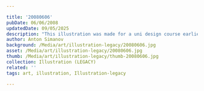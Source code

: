 ```yaml
---

title: '20080606'
pubDate: 06/06/2008
updatedDate: 09/05/2025
description: "This illustration was made for a uni design course earlier last semester... the objective was to commemorate William Saroyan and the rest was left in the open, so I took advantage. My goal was to reflect Russian Soviet poster style. Hope you enjoy :)"
author: Anton Simanov
background: /Media/art/illustration-legacy/20080606.jpg
asset: /Media/art/illustration-legacy/20080606.jpg
thumb: /Media/art/illustration-legacy/thumb-20080606.jpg
collection: Illustration (LEGACY)
related: ''
tags: art, illustration, Illustration-legacy

---
```


